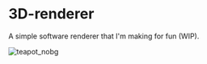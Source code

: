 # 3D-renderer
A simple software renderer that I'm making for fun (WIP).

![teapot_nobg](https://user-images.githubusercontent.com/22355494/139908818-fb0a72da-a655-4c22-aec2-271e8b6def47.gif)
